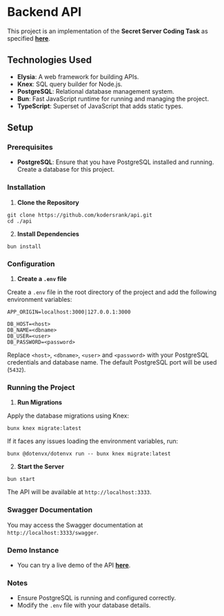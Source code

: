 # Backend API

This project is an implementation of the **Secret Server Coding Task** as specified
[**here**](https://github.com/peti2001/secret-server-task).

## Technologies Used

- **Elysia**: A web framework for building APIs.
- **Knex**: SQL query builder for Node.js.
- **PostgreSQL**: Relational database management system.
- **Bun**: Fast JavaScript runtime for running and managing the project.
- **TypeScript**: Superset of JavaScript that adds static types.

## Setup

### Prerequisites

- **PostgreSQL**: Ensure that you have PostgreSQL installed and running. Create a database for this project.

### Installation

1. **Clone the Repository**

```shell
git clone https://github.com/kodersrank/api.git
cd ./api
```

2. **Install Dependencies**

```shell
bun install
```

### Configuration

1. **Create a `.env` file**

Create a `.env` file in the root directory of the project and add the following environment variables:

```shell
APP_ORIGIN=localhost:3000|127.0.0.1:3000

DB_HOST=<host>
DB_NAME=<dbname>
DB_USER=<user>
DB_PASSWORD=<password>
```

Replace `<host>`, `<dbname>`, `<user>` and `<password>` with your PostgreSQL credentials and database name.
The default PostgreSQL port will be used (`5432`).

### Running the Project

1. **Run Migrations**

Apply the database migrations using Knex:

```shell
bunx knex migrate:latest
```

If it faces any issues loading the environment variables, run:

```shell
bunx @dotenvx/dotenvx run -- bunx knex migrate:latest
```

2. **Start the Server**

```shell
bun start
```

The API will be available at `http://localhost:3333`.

### Swagger Documentation

You may access the Swagger documentation at `http://localhost:3333/swagger`.

### Demo Instance

- You can try a live demo of the API [**here**](https://api-u1hh.onrender.com/swagger).

### Notes

- Ensure PostgreSQL is running and configured correctly.
- Modify the `.env` file with your database details.
